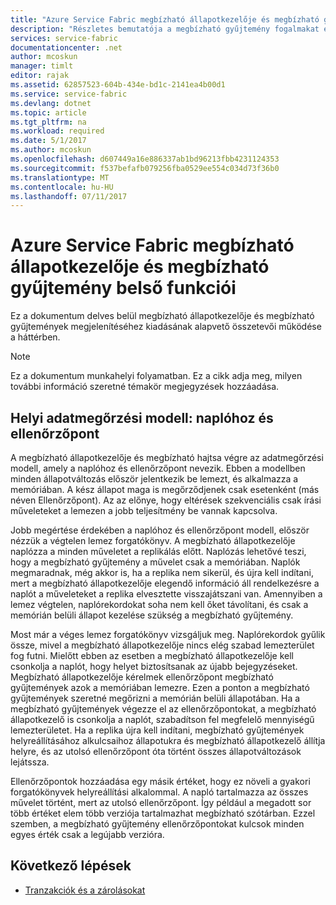 ```yaml
---
title: "Azure Service Fabric megbízható állapotkezelője és megbízható gyűjtemény internals |} Microsoft Docs"
description: "Részletes bemutatója a megbízható gyűjtemény fogalmakat és az Azure Service Fabric Tervező."
services: service-fabric
documentationcenter: .net
author: mcoskun
manager: timlt
editor: rajak
ms.assetid: 62857523-604b-434e-bd1c-2141ea4b00d1
ms.service: service-fabric
ms.devlang: dotnet
ms.topic: article
ms.tgt_pltfrm: na
ms.workload: required
ms.date: 5/1/2017
ms.author: mcoskun
ms.openlocfilehash: d607449a16e886337ab1bd96213fbb4231124353
ms.sourcegitcommit: f537befafb079256fba0529ee554c034d73f36b0
ms.translationtype: MT
ms.contentlocale: hu-HU
ms.lasthandoff: 07/11/2017
---
```

# <a name="azure-service-fabric-reliable-state-manager-and-reliable-collection-internals"></a>Azure Service Fabric megbízható állapotkezelője és megbízható gyűjtemény belső funkciói
Ez a dokumentum delves belül megbízható állapotkezelője és megbízható gyűjtemények megjelenítéséhez kiadásának alapvető összetevői működése a háttérben.

> [!NOTE]
> Ez a dokumentum munkahelyi folyamatban. Ez a cikk adja meg, milyen további információ szeretné témakör megjegyzések hozzáadása.
>

##  <a name="local-persistence-model-log-and-checkpoint"></a>Helyi adatmegőrzési modell: naplóhoz és ellenőrzőpont
A megbízható állapotkezelője és megbízható hajtsa végre az adatmegőrzési modell, amely a naplóhoz és ellenőrzőpont nevezik.
Ebben a modellben minden állapotváltozás először jelentkezik be lemezt, és alkalmazza a memóriában.
A kész állapot maga is megőrződjenek csak esetenként (más néven Ellenőrzőpont).
Az az előnye, hogy eltérések szekvenciális csak írási műveleteket a lemezen a jobb teljesítmény be vannak kapcsolva.

Jobb megértése érdekében a naplóhoz és ellenőrzőpont modell, először nézzük a végtelen lemez forgatókönyv.
A megbízható állapotkezelője naplózza a minden műveletet a replikálás előtt.
Naplózás lehetővé teszi, hogy a megbízható gyűjtemény a művelet csak a memóriában.
Naplók megmaradnak, még akkor is, ha a replika nem sikerül, és újra kell indítani, mert a megbízható állapotkezelője elegendő információ áll rendelkezésre a naplót a műveleteket a replika elvesztette visszajátszani van.
Amennyiben a lemez végtelen, naplórekordokat soha nem kell őket távolítani, és csak a memórián belüli állapot kezelése szükség a megbízható gyűjtemény.

Most már a véges lemez forgatókönyv vizsgáljuk meg.
Naplórekordok gyűlik össze, mivel a megbízható állapotkezelője nincs elég szabad lemezterület fog futni.
Mielőtt ebben az esetben a megbízható állapotkezelője kell csonkolja a naplót, hogy helyet biztosítsanak az újabb bejegyzéseket.
Megbízható állapotkezelője kérelmek ellenőrzőpont megbízható gyűjtemények azok a memóriában lemezre.
Ezen a ponton a megbízható gyűjtemények szeretné megőrizni a memórián belüli állapotában.
Ha a megbízható gyűjtemények végezze el az ellenőrzőpontokat, a megbízható állapotkezelő is csonkolja a naplót, szabadítson fel megfelelő mennyiségű lemezterületet.
Ha a replika újra kell indítani, megbízható gyűjtemények helyreállításához alkulcsaihoz állapotukra és megbízható állapotkezelő állítja helyre, és az utolsó ellenőrzőpont óta történt összes állapotváltozások lejátssza.

Ellenőrzőpontok hozzáadása egy másik értéket, hogy ez növeli a gyakori forgatókönyvek helyreállítási alkalommal. A napló tartalmazza az összes művelet történt, mert az utolsó ellenőrzőpont.
Így például a megadott sor több értéket elem több verziója tartalmazhat megbízható szótárban.
Ezzel szemben, a megbízható gyűjtemény ellenőrzőpontokat kulcsok minden egyes érték csak a legújabb verzióra.

## <a name="next-steps"></a>Következő lépések
* [Tranzakciók és a zárolásokat](service-fabric-reliable-services-reliable-collections-transactions-locks.md)

